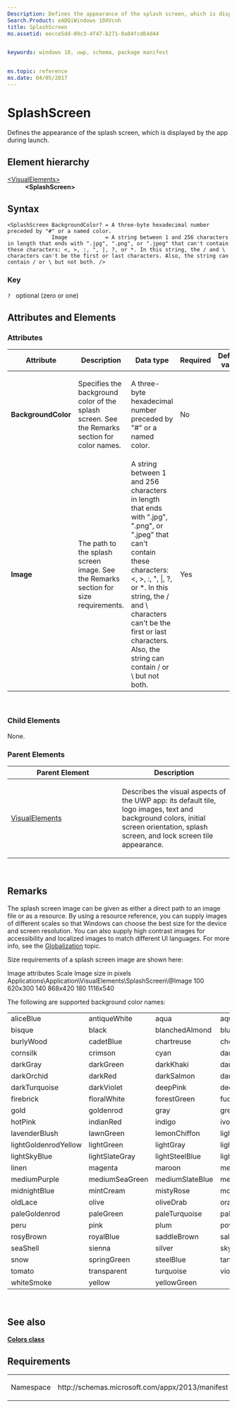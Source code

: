 ```yaml
---
Description: Defines the appearance of the splash screen, which is displayed by the app during launch.
Search.Product: eADQiWindows 10XVcnh
title: SplashScreen
ms.assetid: eecce5dd-09c3-4f47-b271-0a04fcd64d44


keywords: windows 10, uwp, schema, package manifest


ms.topic: reference
ms.date: 04/05/2017
---
```


# SplashScreen

Defines the appearance of the splash screen, which is displayed by the app during launch.

## Element hierarchy

<dl>
<dt><a href="element-visualelements.md">&lt;VisualElements&gt;</a></dt>
<dd><b>&lt;SplashScreen&gt;</b></dd>
</dl>

## Syntax

``` syntax
<SplashScreen BackgroundColor? = A three-byte hexadecimal number preceded by "#" or a named color.
              Image            = A string between 1 and 256 characters in length that ends with ".jpg", ".png", or ".jpeg" that can't contain these characters: <, >, :, ", |, ?, or *. In this string, the / and \ characters can't be the first or last characters. Also, the string can contain / or \ but not both. />
```

### Key

`?`   optional (zero or one)

## Attributes and Elements


### Attributes

<table>
<colgroup>
<col width="20%" />
<col width="20%" />
<col width="20%" />
<col width="20%" />
<col width="20%" />
</colgroup>
<thead>
<tr class="header">
<th>Attribute</th>
<th>Description</th>
<th>Data type</th>
<th>Required</th>
<th>Default value</th>
</tr>
</thead>
<tbody>
<tr class="odd">
<td><strong>BackgroundColor</strong></td>
<td><p>Specifies the background color of the splash screen. See the Remarks section for color names.</p></td>
<td>A three-byte hexadecimal number preceded by &quot;#&quot; or a named color.</td>
<td>No</td>
<td></td>
</tr>
<tr class="even">
<td><strong>Image</strong></td>
<td><p>The path to the splash screen image. See the Remarks section for size requirements.</p></td>
<td>A string between 1 and 256 characters in length that ends with &quot;.jpg&quot;, &quot;.png&quot;, or &quot;.jpeg&quot; that can't contain these characters: &lt;, &gt;, :, &quot;, |, ?, or *. In this string, the / and \ characters can't be the first or last characters. Also, the string can contain / or \ but not both.</td>
<td>Yes</td>
<td></td>
</tr>
</tbody>
</table>

 

### Child Elements

None.

### Parent Elements

<table>
<colgroup>
<col width="50%" />
<col width="50%" />
</colgroup>
<thead>
<tr class="header">
<th>Parent Element</th>
<th>Description</th>
</tr>
</thead>
<tbody>
<tr class="odd">
<td><a href="element-visualelements.md">VisualElements</a> </td>
<td><p>Describes the visual aspects of the UWP app: its default tile, logo images, text and background colors, initial screen orientation, splash screen, and lock screen tile appearance.</p></td>
</tr>
</tbody>
</table>

 

## Remarks

The splash screen image can be given as either a direct path to an image file or as a resource. By using a resource reference, you can supply images of different scales so that Windows can choose the best size for the device and screen resolution. You can also supply high contrast images for accessibility and localized images to match different UI languages. For more info, see the [Globalization](https://msdn.microsoft.com/library/windows/apps/hh831183) topic.

Size requirements of a splash screen image are shown here:

Image attributes
Scale
Image size in pixels
Applications\\Application\\VisualElements\\SplashScreen\\@Image
100
620x300
140
868x420
180
1116x540
 

The following are supported background color names:

|                      |                |                 |                   |                 |                 |
|----------------------|----------------|-----------------|-------------------|-----------------|-----------------|
| aliceBlue            | antiqueWhite   | aqua            | aquamarine        | azure           | beige           |
| bisque               | black          | blanchedAlmond  | blue              | blueViolet      | brown           |
| burlyWood            | cadetBlue      | chartreuse      | chocolate         | coral           | cornflowerBlue  |
| cornsilk             | crimson        | cyan            | darkBlue          | darkCyan        | darkGoldenrod   |
| darkGray             | darkGreen      | darkKhaki       | darkMagenta       | darkOliveGreen  | darkOrange      |
| darkOrchid           | darkRed        | darkSalmon      | darkSeaGreen      | darkSlateBlue   | darkSlateGray   |
| darkTurquoise        | darkViolet     | deepPink        | deepSkyBlue       | dimGray         | dodgerBlue      |
| firebrick            | floralWhite    | forestGreen     | fuchsia           | gainsboro       | ghostWhite      |
| gold                 | goldenrod      | gray            | green             | greenYellow     | honeydew        |
| hotPink              | indianRed      | indigo          | ivory             | khaki           | lavender        |
| lavenderBlush        | lawnGreen      | lemonChiffon    | lightBlue         | lightCoral      | lightCyan       |
| lightGoldenrodYellow | lightGreen     | lightGray       | lightPink         | lightSalmon     | lightSeaGreen   |
| lightSkyBlue         | lightSlateGray | lightSteelBlue  | lightYellow       | lime            | limeGreen       |
| linen                | magenta        | maroon          | mediumAquamarine  | mediumBlue      | mediumOrchid    |
| mediumPurple         | mediumSeaGreen | mediumSlateBlue | mediumSpringGreen | mediumTurquoise | mediumVioletRed |
| midnightBlue         | mintCream      | mistyRose       | moccasin          | navajoWhite     | navy            |
| oldLace              | olive          | oliveDrab       | orange            | orangeRed       | orchid          |
| paleGoldenrod        | paleGreen      | paleTurquoise   | paleVioletRed     | papayaWhip      | peachPuff       |
| peru                 | pink           | plum            | powderBlue        | purple          | red             |
| rosyBrown            | royalBlue      | saddleBrown     | salmon            | sandyBrown      | seaGreen        |
| seaShell             | sienna         | silver          | skyBlue           | slateBlue       | slateGray       |
| snow                 | springGreen    | steelBlue       | tan               | teal            | thistle         |
| tomato               | transparent    | turquoise       | violet            | wheat           | white           |
| whiteSmoke           | yellow         | yellowGreen     |                   |                 |                 |

 

## See also


[**Colors class**](https://msdn.microsoft.com/library/windows/apps/hh747824)

## Requirements

<table>
<colgroup>
<col width="50%" />
<col width="50%" />
</colgroup>
<tbody>
<tr class="odd">
<td><p>Namespace</p></td>
<td><p>http://schemas.microsoft.com/appx/2013/manifest</p></td>
</tr>
</tbody>
</table>

 

 



